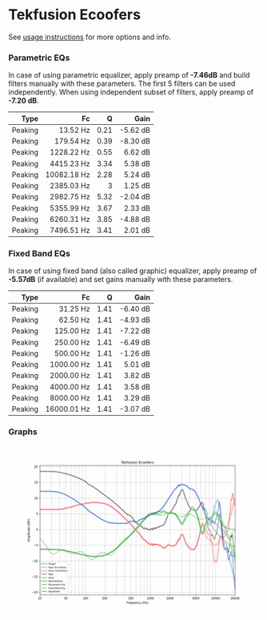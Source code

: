 # Tekfusion Ecoofers
See [usage instructions](https://github.com/jaakkopasanen/AutoEq#usage) for more options and info.

### Parametric EQs
In case of using parametric equalizer, apply preamp of **-7.46dB** and build filters manually
with these parameters. The first 5 filters can be used independently.
When using independent subset of filters, apply preamp of **-7.20 dB**.

| Type    | Fc          |    Q | Gain     |
|--------:|------------:|-----:|---------:|
| Peaking | 13.52 Hz    | 0.21 | -5.62 dB |
| Peaking | 179.54 Hz   | 0.39 | -8.30 dB |
| Peaking | 1228.22 Hz  | 0.55 | 6.62 dB  |
| Peaking | 4415.23 Hz  | 3.34 | 5.38 dB  |
| Peaking | 10082.18 Hz | 2.28 | 5.24 dB  |
| Peaking | 2385.03 Hz  | 3    | 1.25 dB  |
| Peaking | 2982.75 Hz  | 5.32 | -2.04 dB |
| Peaking | 5355.99 Hz  | 3.67 | 2.33 dB  |
| Peaking | 6260.31 Hz  | 3.85 | -4.88 dB |
| Peaking | 7496.51 Hz  | 3.41 | 2.01 dB  |

### Fixed Band EQs
In case of using fixed band (also called graphic) equalizer, apply preamp of **-5.57dB**
(if available) and set gains manually with these parameters.

| Type    | Fc          |    Q | Gain     |
|--------:|------------:|-----:|---------:|
| Peaking | 31.25 Hz    | 1.41 | -6.40 dB |
| Peaking | 62.50 Hz    | 1.41 | -4.93 dB |
| Peaking | 125.00 Hz   | 1.41 | -7.22 dB |
| Peaking | 250.00 Hz   | 1.41 | -6.49 dB |
| Peaking | 500.00 Hz   | 1.41 | -1.26 dB |
| Peaking | 1000.00 Hz  | 1.41 | 5.01 dB  |
| Peaking | 2000.00 Hz  | 1.41 | 3.82 dB  |
| Peaking | 4000.00 Hz  | 1.41 | 3.58 dB  |
| Peaking | 8000.00 Hz  | 1.41 | 3.29 dB  |
| Peaking | 16000.01 Hz | 1.41 | -3.07 dB |

### Graphs
![](./Tekfusion%20Ecoofers.png)